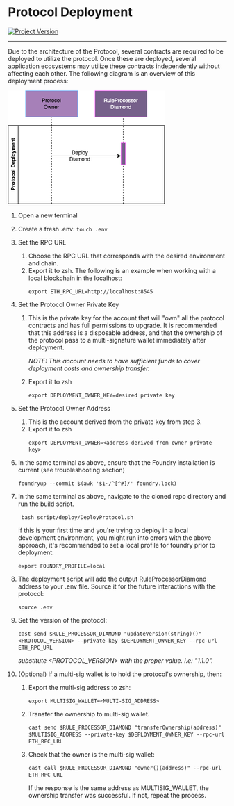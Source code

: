 # Protocol Deployment
[![Project Version][version-image]][version-url]

---
Due to the architecture of the Protocol, several contracts are required to be deployed to utilize the protocol. Once these are deployed, 
several application ecosystems may utilize these contracts independently without affecting each other. The following diagram
is an overview of this deployment process:


![Protocol deployment sequence diagram](../images/ProtocolDeployment.png)

1. Open a new terminal
2. Create a fresh .env: `touch .env`
3. Set the RPC URL
   1. Choose the RPC URL that corresponds with the desired environment and chain.
   2. Export it to zsh. The following is an example when working with a local blockchain in the localhost:
        ````
        export ETH_RPC_URL=http://localhost:8545
        ````
4. Set the Protocol Owner Private Key
   1. This is the private key for the account that will "own" all the protocol contracts and has full permissions to upgrade. It is recommended that this address is a disposable address, and that the ownership of the protocol pass to a multi-signature wallet immediately after deployment. 
   
      *NOTE: This account needs to have sufficient funds to cover deployment costs and ownership transfer.*
   2. Export it to zsh
        ````
        export DEPLOYMENT_OWNER_KEY=desired private key
        ```` 
5. Set the Protocol Owner Address
   1. This is the account derived from the private key from step 3.
   2. Export it to zsh
        ````
        export DEPLOYMENT_OWNER=<address derived from owner private key>
        ````
6. In the same terminal as above, ensure that the Foundry installation is current (see troubleshooting section)
   ````
   foundryup --commit $(awk '$1~/^[^#]/' foundry.lock)
   ````

7. In the same terminal as above, navigate to the cloned repo directory and run the build script.
   ````
	bash script/deploy/DeployProtocol.sh
   ````

   If this is your first time and you're trying to deploy in a local development environment, you might run into errors with the above approach, it's recommended to set a local profile for foundry prior to deployment:

   ````
   export FOUNDRY_PROFILE=local
   ````

8. The deployment script will add the output RuleProcessorDiamond address to your .env file. Source it for the future interactions with the protocol:
   ````
   source .env
   ````
9. Set the version of the protocol:
   ```
   cast send $RULE_PROCESSOR_DIAMOND "updateVersion(string)()" <PROTOCOL_VERSION> --private-key $DEPLOYMENT_OWNER_KEY --rpc-url ETH_RPC_URL
   ```
   *substitute <PROTOCOL_VERSION> with the proper value. i.e: "1.1.0".*

10. (Optional) If a multi-sig wallet is to hold the protocol's ownership, then:
      1. Export the multi-sig address to zsh:
         ```
         export MULTISIG_WALLET=<MULTI-SIG_ADDRESS>
         ```   
      2. Transfer the ownership to multi-sig wallet.
         ```
         cast send $RULE_PROCESSOR_DIAMOND "transferOwnership(address)" $MULTISIG_ADDRESS --private-key $DEPLOYMENT_OWNER_KEY --rpc-url ETH_RPC_URL
         ```
      3. Check that the owner is the multi-sig wallet:
         ```
         cast call $RULE_PROCESSOR_DIAMOND "owner()(address)" --rpc-url ETH_RPC_URL
         ```
         If the response is the same address as MULTISIG_WALLET, the ownership transfer was successful. If not, repeat the process.


<!-- These are the body links -->
[environment-url]: ./SET-ENVIRONMENT.md

<!-- These are the header links -->
[version-image]: https://img.shields.io/badge/Version-1.2.1-brightgreen?style=for-the-badge&logo=appveyor
[version-url]: https://github.com/thrackle-io/Tron

